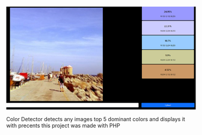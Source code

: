 
![](images/color%20detection.PNG)

Color Detector
detects any images top 5 dominant colors and displays it with precents
this project was made with PHP 



